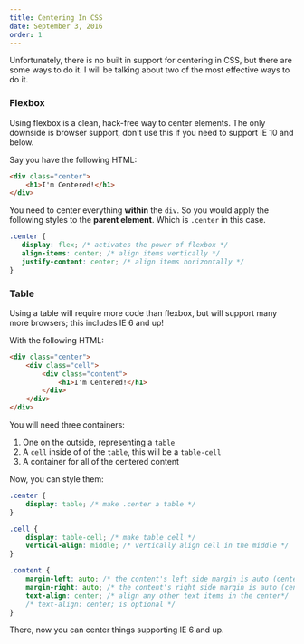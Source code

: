 ```yaml
---
title: Centering In CSS
date: September 3, 2016
order: 1
---
```


Unfortunately, there is no built in support for centering in CSS, but there are some ways to do it. I will be talking about two of the most effective ways to do it.

### Flexbox

Using flexbox is a clean, hack-free way to center elements. The only downside is browser support, don't use this if you need to support IE 10 and below.

Say you have the following HTML:

```html
<div class="center">
    <h1>I'm Centered!</h1>
</div>
```

You need to center everything **within** the `div`. So you would apply the following styles to the **parent element**. Which is `.center` in this case.

```css
.center {
   display: flex; /* activates the power of flexbox */
   align-items: center; /* align items vertically */
   justify-content: center; /* align items horizontally */
}
```

### Table

Using a table will require more code than flexbox, but will support many more browsers; this includes IE 6 and up!

With the following HTML:

```html
<div class="center">
    <div class="cell">
        <div class="content">
            <h1>I'm Centered!</h1>
        </div>
    </div>
</div>
```

You will need three containers:

1. One on the outside, representing a `table`
2. A `cell` inside of of the `table`, this will be a `table-cell`
3. A container for all of the centered content


Now, you can style them:

```css
.center {
    display: table; /* make .center a table */
}

.cell {
    display: table-cell; /* make table cell */
    vertical-align: middle; /* vertically align cell in the middle */
}

.content {
    margin-left: auto; /* the content's left side margin is auto (centering it) */
    margin-right: auto; /* the content's right side margin is auto (centering it) */
    text-align: center; /* align any other text items in the center*/
    /* text-align: center; is optional */
}
```

There, now you can center things supporting IE 6 and up.

